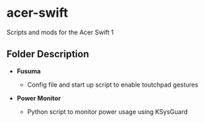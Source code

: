 # acer-swift
Scripts and mods for the Acer Swift 1

## Folder Description
- **Fusuma**
  - Config file and start up script to enable toutchpad gestures

- **Power Monitor**
  - Python script to monitor power usage using KSysGuard
  
